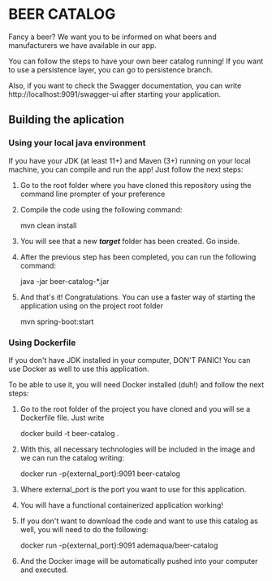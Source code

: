 # BEER CATALOG
Fancy a beer? We want you to be informed on what beers and manufacturers we have available in our app.

You can follow the steps to have your own beer catalog running!
If you want to use a persistence layer, you can go to persistence branch.

Also, if you want to check the Swagger documentation, you can write http://localhost:9091/swagger-ui after starting your application.

## Building the aplication
### Using your local java environment
If you have your JDK (at least 11+) and Maven (3+) running on your local machine, you can compile and run the app!
Just follow the next steps:

1. Go to the root folder where you have cloned this repository using the command line prompter of your preference
2. Compile the code using the following command:


    mvn clean install


3. You will see that a new **_target_** folder has been created. Go inside. 
4. After the previous step has been completed, you can run the following command:


    java -jar beer-catalog-*.jar


5. And that's it! Congratulations. You can use a faster way of starting the application using on the project root folder
    
    
    mvn spring-boot:start


### Using Dockerfile
If you don't have JDK installed in your computer, DON'T PANIC! You can use Docker as well to use this application.

To be able to use it, you will need Docker installed (duh!) and follow the next steps:

1. Go to the root folder of the project you have cloned and you will se a Dockerfile file. Just write


    docker build -t beer-catalog .


2. With this, all necessary technologies will be included in the image and we can run the catalog writing:


    docker run -p{external_port}:9091 beer-catalog


3. Where external_port is the port you want to use for this application.
4. You will have a functional containerized application working!
5. If you don't want to download the code and want to use this catalog as well, you will need to do the following:


    docker run -p{external_port}:9091 ademaqua/beer-catalog

6. And the Docker image will be automatically pushed into your computer and executed.